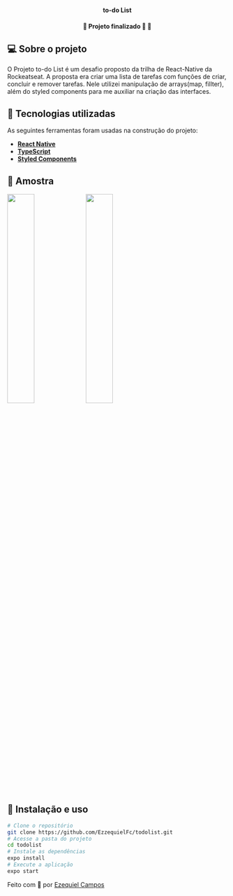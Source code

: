 
<p align="center">
    <strong>to-do List</strong>
</p>

<p align="center">

<h4 align="center"> 
	🚧  Projeto finalizado 🚀 🚧
</h4>

## 💻 Sobre o projeto
O Projeto to-do List é um desafio proposto da trilha de React-Native da Rockeatseat. A proposta era criar uma lista de tarefas com funções de criar, concluir e remover tarefas. Nele utilizei manipulação de arrays(map, fillter), além do styled components para me auxiliar na criação das interfaces.


## 🔨 Tecnologias utilizadas

As seguintes ferramentas foram usadas na construção do projeto:

- **[React Native](https://reactnative.dev/)**
- **[TypeScript](https://www.typescriptlang.org/)**
- **[Styled Components](https://styled-components.com/)**

## 🔨 Amostra


<p align="left">       
  <img src=".github/mobile-screenshot-1.png" width="35%">
  <img src=".github/mobile-screenshot-2.png" width="35%">
</p>


## 🚀 Instalação e uso

```bash
# Clone o repositório
git clone https://github.com/EzzequielFc/todolist.git
# Acesse a pasta do projeto
cd todolist
# Instale as dependências
expo install
# Execute a aplicação
expo start
```


Feito com 💚 por [Ezequiel Campos](https://github.com/EzzequielFc)
